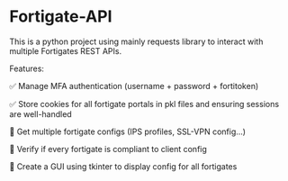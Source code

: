 # Fortigate-API

This is a python project using mainly requests library to interact with multiple Fortigates REST APIs.

Features:

✅ Manage MFA authentication (username + password + fortitoken)

✅ Store cookies for all fortigate portals in pkl files and ensuring sessions are well-handled
  
🔄 Get multiple fortigate configs (IPS profiles, SSL-VPN config...)
  
🔄 Verify if every fortigate is compliant to client config

🔄 Create a GUI using tkinter to display config for all fortigates
